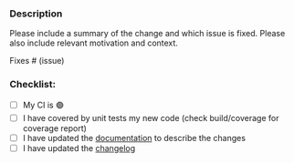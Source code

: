 ### Description

Please include a summary of the change and which issue is fixed. Please also include relevant motivation and context.

Fixes # (issue)

### Checklist:

- [ ] My CI is :green_circle:
- [ ] I have covered by unit tests my new code (check build/coverage for coverage report)
- [ ] I have updated the [documentation](https://github.com/PHPOffice/PHPWord/tree/master/docs) to describe the changes
- [ ] I have updated the [changelog](https://github.com/PHPOffice/PHPWord/blob/master/docs/changes/2.x/2.0.0.md)
